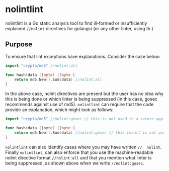# nolintlint

nolintlint is a Go static analysis tool to find ill-formed or insufficiently explained `//nolint` directives for golangci
(or any other linter, using th ) 

## Purpose

To ensure that lint exceptions have explanations.  Consider the case below:

```Go
import "crypto/md5" //nolint:all

func hash(data []byte) []byte {
	return md5.New().Sum(data) //nolint:all
}
```

In the above case, nolint directives are present but the user has no idea why this is being done or which linter
is being suppressed (in this case, gosec recommends against use of md5).  `nolintlint` can require that the code provide an explanation, which might look as follows:

```Go
import "crypto/md5" //nolint:gosec // this is not used in a secure application

func hash(data []byte) []byte {
	return md5.New().Sum(data) //nolint:gosec // this result is not used in a secure application
}
```

`nolintlint` can also identify cases where you may have written `//  nolint`.  Finally `nolintlint`, can also enforce that you
use the machine-readable nolint directive format `//nolint:all` and that you mention what linter is being suppressed, as shown above when we write `//nolint:gosec`.

